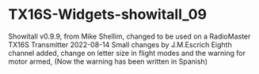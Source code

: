 # TX16S-Widgets-showitall_09
Showitall v0.9.9, from Mike Shellim, changed to be used on a RadioMaster TX16S Transmitter
2022-08-14 Small changes by J.M.Escrich
Eighth channel added, change on letter size in flight modes and the warning for motor armed, (Now the warning has been written in Spanish)
